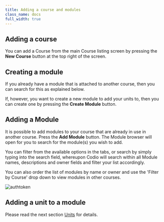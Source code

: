 ```yaml
---
title: Adding a course and modules
class_name: docs
full_width: true
---
```


## Adding a course
You can add a Course from the main Course listing screen by pressing the **New Course** button at the top right of the screen.

## Creating a module
If you already have a module that is attached to another course, then you can search for this as explained below.

If, however, you want to create a new module to add your units to, then you can create one by pressing the **Create Module** button. 

## Adding a Module
It is possible to add modules to your course that are already in use in another course. Press the **Add Module** button. 
The Module browser will open for you to search for the module(s) you wish to add. 

You can filter from the available options in the tabs, or search by simply typing into the search field, whereupon Codio will search within all Module names, descriptions and owner fields and filter your list accordingly.

You can also order the list of modules by name or owner and use the 'Filter by Course' drop down to view modules in other courses.

<img alt="authtoken" src="/img/docs/module_browser.png" class="simple"/>

## Adding a unit to a module
Please read the next section [Units](/docs/content/publish/unit-add) for details.


